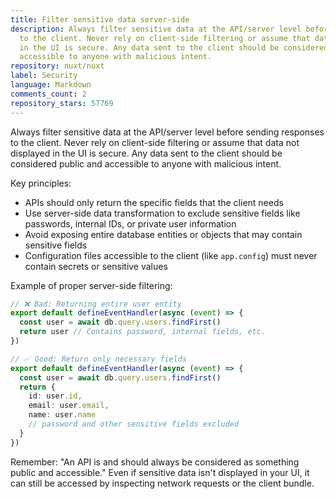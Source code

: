 ```yaml
---
title: Filter sensitive data server-side
description: Always filter sensitive data at the API/server level before sending responses
  to the client. Never rely on client-side filtering or assume that data not displayed
  in the UI is secure. Any data sent to the client should be considered public and
  accessible to anyone with malicious intent.
repository: nuxt/nuxt
label: Security
language: Markdown
comments_count: 2
repository_stars: 57769
---
```


Always filter sensitive data at the API/server level before sending responses to the client. Never rely on client-side filtering or assume that data not displayed in the UI is secure. Any data sent to the client should be considered public and accessible to anyone with malicious intent.

Key principles:
- APIs should only return the specific fields that the client needs
- Use server-side data transformation to exclude sensitive fields like passwords, internal IDs, or private user information
- Avoid exposing entire database entities or objects that may contain sensitive fields
- Configuration files accessible to the client (like `app.config`) must never contain secrets or sensitive values

Example of proper server-side filtering:
```ts
// ❌ Bad: Returning entire user entity
export default defineEventHandler(async (event) => {
  const user = await db.query.users.findFirst()
  return user // Contains password, internal fields, etc.
})

// ✅ Good: Return only necessary fields
export default defineEventHandler(async (event) => {
  const user = await db.query.users.findFirst()
  return {
    id: user.id,
    email: user.email,
    name: user.name
    // password and other sensitive fields excluded
  }
})
```

Remember: "An API is and should always be considered as something public and accessible." Even if sensitive data isn't displayed in your UI, it can still be accessed by inspecting network requests or the client bundle.